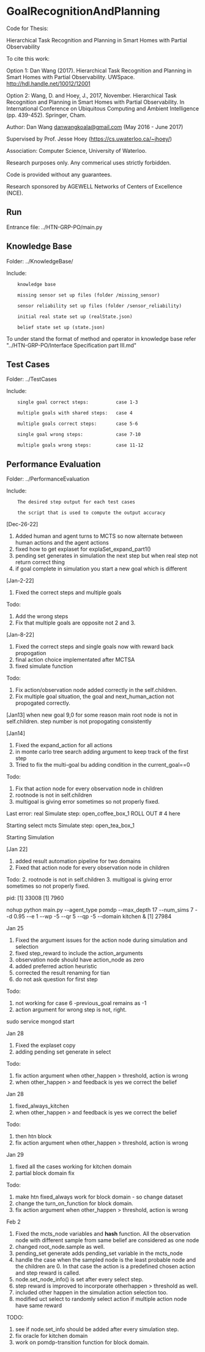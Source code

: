 
# GoalRecognitionAndPlanning
Code for Thesis: 

Hierarchical Task Recognition and Planning in Smart Homes with Partial Observability

To cite this work:

Option 1: Dan Wang (2017). Hierarchical Task Recognition and Planning in Smart Homes with Partial Observability. UWSpace. http://hdl.handle.net/10012/12001

Option 2: Wang, D. and Hoey, J., 2017, November. Hierarchical Task Recognition and Planning in Smart Homes with Partial Observability. In International Conference on Ubiquitous Computing and Ambient Intelligence (pp. 439-452). Springer, Cham.

Author: Dan Wang danwangkoala@gmail.com (May 2016 - June 2017) 

Supervised by Prof. Jesse Hoey (https://cs.uwaterloo.ca/~jhoey/)

Association: Computer Science, University of Waterloo.

Research purposes only. Any commerical uses strictly forbidden.

Code is provided without any guarantees.

Research sponsored by AGEWELL Networks of Centers of Excellence (NCE).


## Run

Entrance file: ../HTN-GRP-PO/main.py

## Knowledge Base

Folder: ../KnowledgeBase/

Include:

        knowledge base
        
        missing sensor set up files (folder /missing_sensor)
        
        sensor reliability set up files (folder /sensor_reliability)
        
        initial real state set up (realState.json)
        
        belief state set up (state.json)
        

To under stand the format of method and operator in knowledge base
refer "../HTN-GRP-PO/Interface Specification part III.md"

        
## Test Cases

Folder: ../TestCases

Include:

        single goal correct steps:          case 1-3
        
        multiple goals with shared steps:   case 4
        
        multiple goals correct steps:       case 5-6
        
        single goal wrong steps:            case 7-10
        
        multiple goals wrong steps:         case 11-12
        


## Performance Evaluation

Folder: ../PerformanceEvaluation

Include:

        The desired step output for each test cases
        
        the script that is used to compute the output accuracy

[Dec-26-22]
1. Added human and agent turns to MCTS so now alternate between human actions and the agent actions
2. fixed how to get explaset for explaSet_expand_part1()
3. pending set generates in simulation the next step but when real step not return correct thing
4. if goal complete in simulation you start a new goal which is different


[Jan-2-22]
1. Fixed the correct steps and multiple goals

Todo:
1. Add the wrong steps
2. Fix that multiple goals are opposite not 2 and 3.


[Jan-8-22]
1. Fixed the correct steps and single goals now with reward back propogation
2. final action choice implementated after MCTSA
3. fixed simulate function

Todo:
1. Fix action/observation node added correctly in the self.children.
2. Fix multiple goal situation, the goal and next_human_action not propogated correctly.

[Jan13]
when new goal 9,0 for some reason main root node is not in self.children.
step number is not propogating consistently

[Jan14]
1. Fixed the expand_action for all actions
2. in monte carlo tree search adding argument to keep track of the first step
3. Tried to fix the multi-goal bu adding condition in the 
current_goal==0

Todo:
1. Fix that action node for every observation node in children
2. rootnode is not in self.children 
3. multigoal is giving error sometimes so not properly fixed.

Last error:
real Simulate step:  open_coffee_box_1 
ROLL OUT #  4
here

Starting select
mcts Simulate step:  open_tea_box_1

Starting Simulation

[Jan 22]
1. added result automation pipeline for two domains
1. Fixed that action node for every observation node in children

Todo:
2. rootnode is not in self.children 
3. multigoal is giving error sometimes so not properly fixed.




pid: [1] 33008
[1] 7960

nohup python main.py --agent_type pomdp --max_depth 17 --num_sims 7 --d 0.95 --e 1 --wp -5 --qr 5 --qp -5 --domain kitchen &
[1] 27984


Jan 25
1. Fixed the argument issues for the action node during simulation and selection
2. fixed step_reward to include the action_arguments
3. observation node should have action_node as zero
4. added preferred action heuristic
5. corrected the result renaming for tian
6. do not ask question for first step

Todo:
1. not working for case 6 -previous_goal remains as -1
2. action argument for wrong step is not, right.

sudo service mongod start

Jan 28
1. Fixed the explaset copy
2. adding pending set generate in select


Todo:
1. fix action argument when other_happen > threshold, action is wrong
2. when other_happen > and feedback is yes we correct the belief

Jan 28
1. fixed_always_kitchen
2. when other_happen > and feedback is yes we correct the belief

Todo:
1. then htn block
2. fix action argument when other_happen > threshold, action is wrong

Jan 29
1. fixed all the cases working for kitchen domain
2. partial block domain fix

Todo:
1. make htn fixed_always work for block domain - so change dataset
2. change the turn_on_function for block domain.
2. fix action argument when other_happen > threshold, action is wrong


Feb 2
1. Fixed the mcts_node variables and __hash__ function. All the observation node with different sample from same belief are considered as one node
2. changed root_node.sample as well.
3. pending_set generate adds pending_set variable in the mcts_node
4. handle the case when the sampled node is the least probable node and the children are 0. In that case the action is a predefined chosen action and step reward is called.
5. node.set_node_info() is set after every select step.
6. step reward is improved to incorporate otherhappen > threshold as well.
7. included other happen in the simulation action selection too.
8. modified uct select to randomly select action if multiple action node have same reward

TODO:
1. see if node.set_info should be added after every  simulation step.
2. fix oracle for kitchen domain
3. work on pomdp-transition function for block domain.


